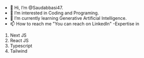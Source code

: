- 👋 Hi, I’m @Saudabbasi47.
- 👀 I’m interested in Coding and Programing.
- 🌱 I’m currently learning Generative Artificial Intelligence.
- 📫 How to reach me "You can reach on LinkedIn"
-Expertise in
1. Next JS
2. React JS
3. Typescript
4. Tailwind

<!---
Saudabbasi47/Saudabbasi47 is a ✨ special ✨ repository because its `README.md` (this file) appears on your GitHub profile.
You can click the Preview link to take a look at your changes.
--->

